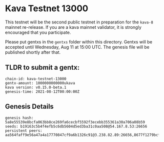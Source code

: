 # Kava Testnet 13000

This testnet will be the second public testnet in preparation for the `kava-8` mainnet re-release. If you are a kava mainnet validator, it is strongly encouraged that you participate.

Please put gentxs in the `gentxs` folder within this directory. Gentxs will be accepted until Wednesday, Aug 11 at 15:00 UTC. The genesis file will be published shortly after that. 

## TLDR to submit a gentx:

```
chain-id: kava-testnet-13000
gentx-amount: 1000000000000ukava
kava version: v0.15.0-beta.1
genesis-time: 2021-08-12T00:00:00Z
```

## Genesis Details

```
genesis hash: 5a8e55539e8bcfa063bb8ce269fa6cecbf5592f3ecebb355361a30a706a08b59
seeds: b19163c5b4f4efb5c6db5604d5ed3ba31c0aa508@54.167.8.53:26656
persistent peers: aa564faff9e56a47a4a17770847cf9a6b1326c91@3.238.82.89:26656,8677f1279bcfd3639c1d28702246ca380d18044b@100.24.41.19:26656,db23b8d1754b9974ae6a276f9f21c42fe375278f@3.90.8.52:26656
```

